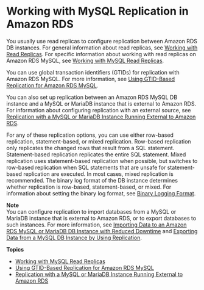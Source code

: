 # Working with MySQL Replication in Amazon RDS<a name="USER_MySQL.Replication"></a>

You usually use read replicas to configure replication between Amazon RDS DB instances\. For general information about read replicas, see [Working with Read Replicas](USER_ReadRepl.md)\. For specific information about working with read replicas on Amazon RDS MySQL, see [Working with MySQL Read Replicas](USER_MySQL.Replication.ReadReplicas.md)\. 

You can use global transaction identifiers \(GTIDs\) for replication with Amazon RDS MySQL\. For more information, see [Using GTID\-Based Replication for Amazon RDS MySQL](mysql-replication-gtid.md)\.

You can also set up replication between an Amazon RDS MySQL DB instance and a MySQL or MariaDB instance that is external to Amazon RDS\. For information about configuring replication with an external source, see [Replication with a MySQL or MariaDB Instance Running External to Amazon RDS](MySQL.Procedural.Importing.External.Repl.md)\.

For any of these replication options, you can use either row\-based replication, statement\-based, or mixed replication\. Row\-based replication only replicates the changed rows that result from a SQL statement\. Statement\-based replication replicates the entire SQL statement\. Mixed replication uses statement\-based replication when possible, but switches to row\-based replication when SQL statements that are unsafe for statement\-based replication are executed\. In most cases, mixed replication is recommended\. The binary log format of the DB instance determines whether replication is row\-based, statement\-based, or mixed\. For information about setting the binary log format, see [Binary Logging Format](USER_LogAccess.Concepts.MySQL.md#USER_LogAccess.MySQL.BinaryFormat)\.

**Note**  
You can configure replication to import databases from a MySQL or MariaDB instance that is external to Amazon RDS, or to export databases to such instances\. For more information, see [Importing Data to an Amazon RDS MySQL or MariaDB DB Instance with Reduced Downtime](MySQL.Procedural.Importing.NonRDSRepl.md) and [Exporting Data from a MySQL DB Instance by Using Replication](MySQL.Procedural.Exporting.NonRDSRepl.md)\.

**Topics**
+ [Working with MySQL Read Replicas](USER_MySQL.Replication.ReadReplicas.md)
+ [Using GTID\-Based Replication for Amazon RDS MySQL](mysql-replication-gtid.md)
+ [Replication with a MySQL or MariaDB Instance Running External to Amazon RDS](MySQL.Procedural.Importing.External.Repl.md)